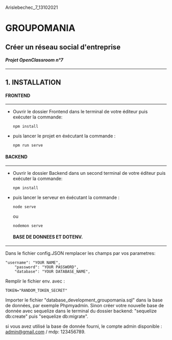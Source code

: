Arislebechec_7_13102021
# GROUPOMANIA 
## Créer un réseau social d'entreprise
#### *Projet OpenClassroom n°7*
--------------
## 1. **INSTALLATION**

#### FRONTEND
---
* Ouvrir le dossier Frontend dans le terminal de votre éditeur puis exécuter la commande:
  
    ```
    npm install 
    ```

* puis lancer le projet en éxécutant la commande :
  
    ```
    npm run serve 
    ```

#### BACKEND
---
* Ouvrir le dossier Backend dans un second terminal de votre éditeur puis exécuter la commande:
  
    ```
    npm install 
    ```

* puis lancer le serveur en éxécutant la commande :
  
    ```
    node serve 
    ```
    ou 
    ```
    nodemon serve 
    
    ```
    #### BASE DE DONNEES ET DOTENV.
---
Dans le fichier config.JSON remplacer les champs par vos parametres:
```
"username": "YOUR NAME",
    "password": "YOUR PASSWORD",
    "database": "YOUR DATABASE_NAME",
```
Remplir le fichier env. avec  :
```
TOKEN="RANDOM_TOKEN_SECRET"
```
Importer le fichier "database_development_groupomania.sql" dans la base de données, par exemple Phpmyadmin. Sinon créer votre nouvelle base de donnée avec sequelize dans le terminal du dossier backend: "sequelize db:create" puis "sequelize db:migrate".

si vous avez utilisé la base de donnée fourni, le compte admin disponible : admin@gmail.com / mdp: 123456789.
